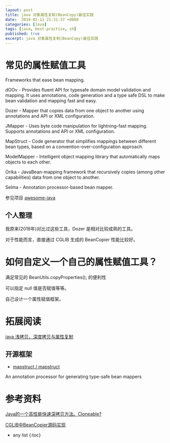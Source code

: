```yaml
---
layout: post
title: java 对象属性复制(BeanCopy)最佳实践
date:  2019-02-12 21:31:37 +0800
categories: [Java]
tags: [java, best-practise, sh]
published: true
excerpt: java 对象属性复制(BeanCopy)最佳实践
---
```


# 常见的属性赋值工具

Frameworks that ease bean mapping.

dOOv - Provides fluent API for typesafe domain model validation and mapping. It uses annotations, code generation and a type safe DSL to make bean validation and mapping fast and easy.

Dozer - Mapper that copies data from one object to another using annotations and API or XML configuration.

JMapper - Uses byte code manipulation for lightning-fast mapping. Supports annotations and API or XML configuration.

MapStruct - Code generator that simplifies mappings between different bean types, based on a convention-over-configuration approach.

ModelMapper - Intelligent object mapping library that automatically maps objects to each other.

Orika - JavaBean-mapping framework that recursively copies (among other capabilities) data from one object to another.

Selma - Annotation processor-based bean mapper.

参见项目 [awesome-java](https://github.com/akullpp/awesome-java)

## 个人整理

我原来(2018年)对比过这些工具，Dozer 是相对比较成熟的工具。

对于性能而言，直接通过 CGLIB 生成的 BeanCopier 性能比较好。

# 如何自定义一个自己的属性赋值工具？

满足常见的 BeanUtils.copyProperties(); 的便利性

可以指定 null 值是否赋值等等。

自己设计一个属性赋值框架。

# 拓展阅读

[java 浅拷贝，深度拷贝与属性复制](https://houbb.github.io/2019/01/09/java-deep-copy)

## 开源框架

- [mapstruct / mapstruct](https://github.com/mapstruct/mapstruct)

An annotation processor for generating type-safe bean mappers

# 参考资料

[Java的一个高性能快速深拷贝方法。Cloneable?](https://www.cnblogs.com/huaxingtianxia/p/5985913.html)

[CGLIB中BeanCopier源码实现](https://www.jianshu.com/p/f8b892e08d26)

* any list
{:toc}